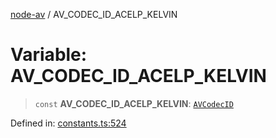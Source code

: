 [node-av](../globals.md) / AV\_CODEC\_ID\_ACELP\_KELVIN

# Variable: AV\_CODEC\_ID\_ACELP\_KELVIN

> `const` **AV\_CODEC\_ID\_ACELP\_KELVIN**: [`AVCodecID`](../type-aliases/AVCodecID.md)

Defined in: [constants.ts:524](https://github.com/seydx/av/blob/f8631fc881b394300b1479f511d55cf1c370a87f/src/constants/constants.ts#L524)
